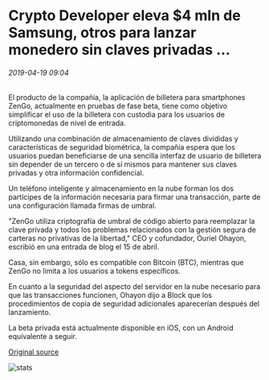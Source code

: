 # Crypto Developer eleva $4 mln de Samsung, otros para lanzar monedero sin claves privadas ...

###### 2019-04-19 09:04

El producto de la compañía, la aplicación de billetera para smartphones ZenGo, actualmente en pruebas de fase beta, tiene como objetivo simplificar el uso de la billetera con custodia para los usuarios de criptomonedas de nivel de entrada.

Utilizando una combinación de almacenamiento de claves divididas y características de seguridad biométrica, la compañía espera que los usuarios puedan beneficiarse de una sencilla interfaz de usuario de billetera sin depender de un tercero o de sí mismos para mantener sus claves privadas y otra información confidencial.

Un teléfono inteligente y almacenamiento en la nube forman los dos partícipes de la información necesaria para firmar una transacción, parte de una configuración llamada firmas de umbral.

"ZenGo utiliza criptografía de umbral de código abierto para reemplazar la clave privada y todos los problemas relacionados con la gestión segura de carteras no privativas de la libertad," CEO y cofundador, Ouriel Ohayon, escribió en una entrada de blog el 15 de abril.

Casa, sin embargo, sólo es compatible con Bitcoin (BTC), mientras que ZenGo no limita a los usuarios a tokens específicos.

En cuanto a la seguridad del aspecto del servidor en la nube necesario para que las transacciones funcionen, Ohayon dijo a Block que los procedimientos de copia de seguridad adicionales aparecerían después del lanzamiento.

La beta privada está actualmente disponible en iOS, con un Android equivalente a seguir.

[Original source](https://cointelegraph.com/news/crypto-developer-raises-4-mln-from-samsung-others-to-launch-wallet-without-private-keys)

![stats](https://c.statcounter.com/11760860/0/a89fa40b/1/ "stats")